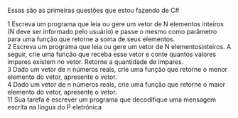 Essas são as primeiras questões que estou fazendo de C#

1 Escreva um programa que leia ou gere um vetor de N elementos inteiros (N deve ser informado pelo
usuário) e passe o mesmo como parâmetro para uma função que retorne a soma de seus elementos.<br>
2 Escreva um programa que leia ou gere um vetor de N elementosinteiros. A seguir, crie uma função que receba
esse vetor e conte quantos valores impares existem no vetor. Retorne a quantidade de impares.<br>
3 Dado um vetor de n números reais, crie uma função que retorne o menor elemento do vetor, apresente o
vetor. <br>
4 Dado um vetor de n números reais, crie uma função que retorne o maior elemento do vetor, apresente o
vetor. <br>
11 Sua tarefa é escrever um programa que decodifique uma mensagem escrita na língua do P eletrônica
